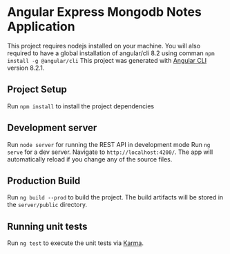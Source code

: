 # Angular Express Mongodb Notes Application

This project requires nodejs installed on your machine. You will also required to have a global installation of angular/cli 8.2 using comman `npm install -g @angular/cli`
This project was generated with [Angular CLI](https://github.com/angular/angular-cli) version 8.2.1.

## Project Setup
Run `npm install` to install the project dependencies

## Development server
Run `node server` for running the REST API in development mode
Run `ng serve` for a dev server. Navigate to `http://localhost:4200/`. The app will automatically reload if you change any of the source files.

## Production Build
Run `ng build --prod` to build the project. The build artifacts will be stored in the `server/public` directory.

## Running unit tests
Run `ng test` to execute the unit tests via [Karma](https://karma-runner.github.io).
